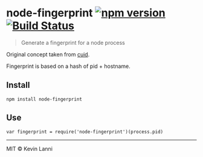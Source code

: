 # node-fingerprint [![npm version](https://badge.fury.io/js/node-fingerprint.svg)](http://badge.fury.io/js/node-fingerprint) [![Build Status](https://travis-ci.org/therealklanni/node-fingerprint.svg?branch=master)](https://travis-ci.org/therealklanni/node-fingerprint)

> Generate a fingerprint for a node process

Original concept taken from [cuid](https://github.com/ericelliott/cuid).

Fingerprint is based on a hash of pid + hostname.

## Install

```
npm install node-fingerprint
```

## Use

```
var fingerprint = require('node-fingerprint')(process.pid)
```

---

MIT © Kevin Lanni
